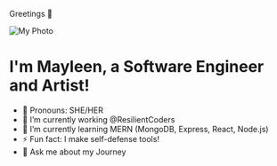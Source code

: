 Greetings 👋

<!--
**maypangie/maypangie** is a ✨ _special_ ✨ repository because its `README.md` (this file) appears on your GitHub profile.

Here are some ideas to get you started: -->

![My Photo](![BUILT2LAST-10-22-2024](https://github.com/user-attachments/assets/9cfaef21-80af-4602-a204-32ad46e9be70)
)



<h1>I'm Mayleen, a Software Engineer and Artist!</h1>

- 🎀 Pronouns: SHE/HER
- 🔭 I’m currently working @ResilientCoders
- 🌱 I’m currently learning MERN (MongoDB, Express, React, Node.js)
- ⚡ Fun fact: I make self-defense tools! 
- 💬 Ask me about my Journey



<!-- - 📫 How to reach me: Linkedin, or Email! -->

